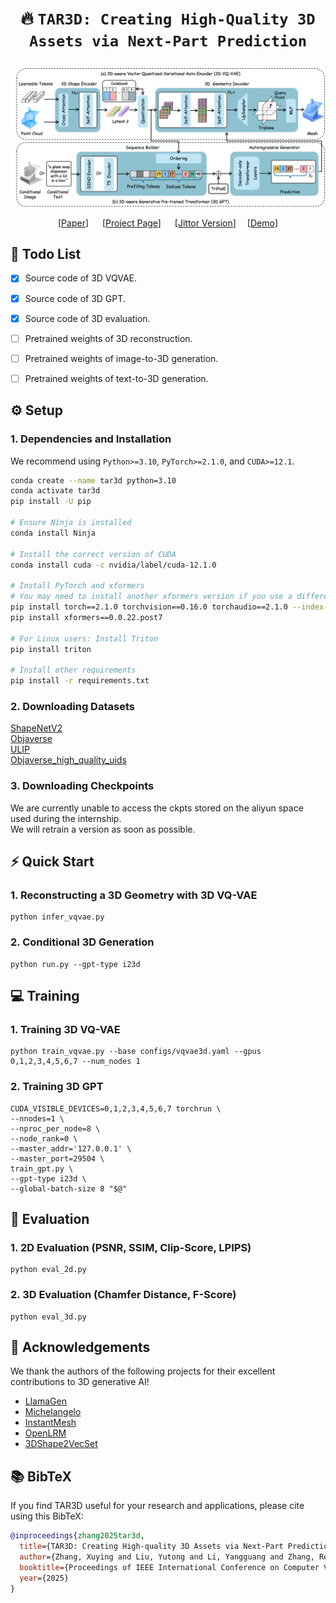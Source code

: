 # <p align=center> :fire: `TAR3D: Creating High-Quality 3D Assets via Next-Part Prediction`</p>


![framework_img](assets/method.png)
<div align="center">
  
  [[Paper](https://arxiv.org/pdf/2412.16919)] &emsp; [[Project Page](https://zhangxuying1004.github.io/projects/TAR3D/)] &emsp;  [[Jittor Version]()]&emsp; [[Demo]()]   <br>

</div>

## 🚩 **Todo List**
- [x] Source code of 3D VQVAE.
- [x] Source code of 3D GPT.
- [x] Source code of 3D evaluation.
- [ ] Pretrained weights of 3D reconstruction.
- [ ] Pretrained weights of image-to-3D generation.
- [ ] Pretrained weights of text-to-3D generation.


## ⚙️ Setup
### 1. Dependencies and Installation
We recommend using `Python>=3.10`, `PyTorch>=2.1.0`, and `CUDA>=12.1`.
```bash
conda create --name tar3d python=3.10
conda activate tar3d
pip install -U pip

# Ensure Ninja is installed
conda install Ninja

# Install the correct version of CUDA
conda install cuda -c nvidia/label/cuda-12.1.0

# Install PyTorch and xformers
# You may need to install another xformers version if you use a different PyTorch version
pip install torch==2.1.0 torchvision==0.16.0 torchaudio==2.1.0 --index-url https://download.pytorch.org/whl/cu121
pip install xformers==0.0.22.post7

# For Linux users: Install Triton 
pip install triton

# Install other requirements
pip install -r requirements.txt
```
### 2. Downloading Datasets
[ShapeNetV2](https://drive.google.com/drive/folders/1UFPi_UklH5clWKxxeL1IsxfjdUfc7i4x)  
[Objaverse](https://huggingface.co/datasets/allenai/objaverse)   
[ULIP](https://huggingface.co/datasets/SFXX/ulip/tree/main)  
[Objaverse_high_quality_uids]()

### 3. Downloading Checkpoints
We are currently unable to access the ckpts stored on the aliyun space used during the internship.  
We will retrain a version as soon as possible.


## ⚡ Quick Start

### 1. Reconstructing a 3D Geometry with 3D VQ-VAE
```
python infer_vqvae.py
```

### 2. Conditional 3D Generation
```
python run.py --gpt-type i23d
```


## 💻 Training
### 1. Training 3D VQ-VAE
```
python train_vqvae.py --base configs/vqvae3d.yaml --gpus 0,1,2,3,4,5,6,7 --num_nodes 1
```


### 2. Training 3D GPT
```
CUDA_VISIBLE_DEVICES=0,1,2,3,4,5,6,7 torchrun \
--nnodes=1 \
--nproc_per_node=8 \
--node_rank=0 \
--master_addr='127.0.0.1' \
--master_port=29504 \
train_gpt.py \
--gpt-type i23d \
--global-batch-size 8 "$@"

```



## 💫 Evaluation
### 1. 2D Evaluation (PSNR, SSIM, Clip-Score, LPIPS)
```
python eval_2d.py
```

### 2. 3D Evaluation (Chamfer Distance, F-Score)
```
python eval_3d.py
```


## 🤗 Acknowledgements

We thank the authors of the following projects for their excellent contributions to 3D generative AI!

- [LlamaGen](tps://github.com/FoundationVision/LlamaGen/)
- [Michelangelo](https://github.com/NeuralCarver/Michelangelo/)
- [InstantMesh](https://github.com/TencentARC/InstantMesh)
- [OpenLRM](https://github.com/3DTopia/OpenLRM)
- [3DShape2VecSet](https://github.com/1zb/3DShape2VecSet)


## :books: BibTeX
If you find TAR3D useful for your research and applications, please cite using this BibTeX:

```BibTeX
@inproceedings{zhang2025tar3d,
  title={TAR3D: Creating High-quality 3D Assets via Next-Part Prediction},
  author={Zhang, Xuying and Liu, Yutong and Li, Yangguang and Zhang, Renrui and Liu, Yufei and Wang, Kai, Ouyang, Wanli and Xiong, Zhiwei and Gao, Peng and Hou, Qibin and Cheng, Ming-Ming},
  booktitle={Proceedings of IEEE International Conference on Computer Vision},
  year={2025}
}
```